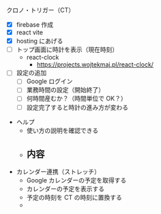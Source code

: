 クロノ・トリガー（CT）

- [x] firebase 作成
- [x] react vite
- [x] hosting にあげる
- [ ] トップ画面に時計を表示（現在時刻）
  - react-clock
    - https://projects.wojtekmaj.pl/react-clock/
- [ ] 設定の追加
  - [ ] Google ログイン
  - [ ] 業務時間の設定（開始終了）
  - [ ] 何時間産むか？（時間単位で OK？）
  - [ ] 設定完了すると時計の進み方が変わる
- ヘルプ
  - 使い方の説明を確認できる
  - ## 内容
- カレンダー連携（ストレッチ）
  - Google カレンダーの予定を取得する
  - カレンダーの予定を表示する
  - 予定の時刻を CT の時刻に置換する
  -
